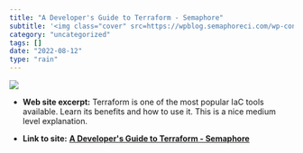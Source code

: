```yaml
---
title: "A Developer's Guide to Terraform - Semaphore"
subtitle: '<img class="cover" src=https://wpblog.semaphoreci.com/wp-content/uploads/2022/08/Introducing-Semapho...'
category: "uncategorized"
tags: []
date: "2022-08-12"
type: "rain"
---
```

<img class="cover" src=https://wpblog.semaphoreci.com/wp-content/uploads/2022/08/Introducing-Semaphore-On-Premise-Host-Your-CICD-behind-Your-Company-Firewall-7.png>



* **Web site excerpt:** Terraform is one of the most popular IaC tools available. Learn its benefits and how to use it. This is a nice medium level explanation.

* **Link to site:** **[A Developer's Guide to Terraform - Semaphore](https://semaphoreci.com/blog/terraform)**